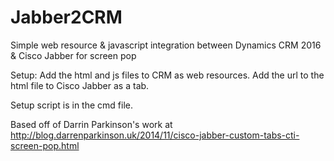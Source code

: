 # Jabber2CRM
Simple web resource &amp; javascript integration between Dynamics CRM 2016 &amp; Cisco Jabber for screen pop

Setup:
Add the html and js files to CRM as web resources.
Add the url to the html file to Cisco Jabber as a tab.

Setup script is in the cmd file. 

Based off of Darrin Parkinson's work at http://blog.darrenparkinson.uk/2014/11/cisco-jabber-custom-tabs-cti-screen-pop.html
